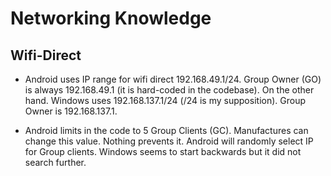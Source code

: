 # Networking Knowledge

## Wifi-Direct
* Android uses IP range for wifi direct 192.168.49.1/24. Group Owner (GO) is always 192.168.49.1 (it is hard-coded in the codebase). On the other hand. Windows uses 192.168.137.1/24 (/24 is my supposition). Group Owner is 192.168.137.1.

* Android limits in the code to 5 Group Clients (GC). Manufactures can change this value. Nothing prevents it. Android will randomly select IP for Group clients. Windows seems to start backwards but it did not search further.
